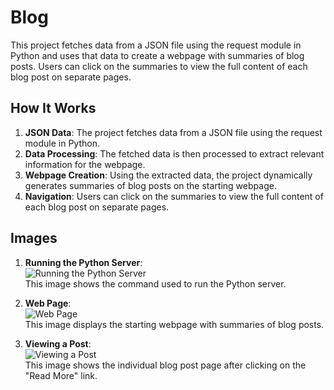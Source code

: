 # Blog

This project fetches data from a JSON file using the request module in Python and uses that data to create a webpage with summaries of blog posts. Users can click on the summaries to view the full content of each blog post on separate pages.

## How It Works

1. **JSON Data**: The project fetches data from a JSON file using the request module in Python.
2. **Data Processing**: The fetched data is then processed to extract relevant information for the webpage.
3. **Webpage Creation**: Using the extracted data, the project dynamically generates summaries of blog posts on the starting webpage.
4. **Navigation**: Users can click on the summaries to view the full content of each blog post on separate pages.

## Images

1. **Running the Python Server**:  
   ![Running the Python Server](/path/to/server-screenshot.png)  
   This image shows the command used to run the Python server.

2. **Web Page**:  
   ![Web Page](/path/to/webpage-screenshot.png)  
   This image displays the starting webpage with summaries of blog posts.

3. **Viewing a Post**:  
   ![Viewing a Post](/path/to/post-page-screenshot.png)  
   This image shows the individual blog post page after clicking on the "Read More" link.
